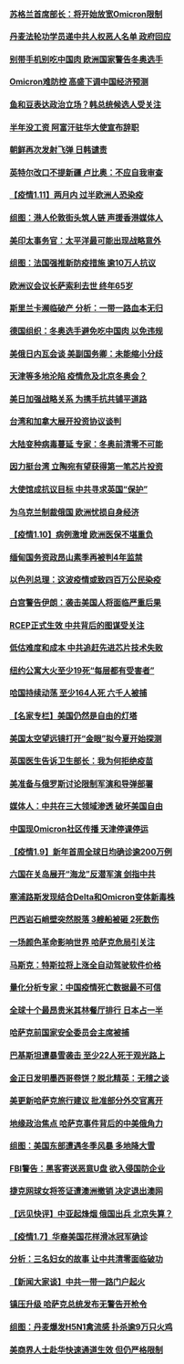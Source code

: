#### [苏格兰首席部长：将开始放宽Omicron限制](../pages/nsc418/n13497756.md) 
#### [丹麦法轮功学员递中共人权恶人名单 政府回应](../pages/nsc418/n13497482.md) 
#### [别带手机别吃中国肉 欧洲国家警告冬奥选手](../pages/nsc418/n13497754.md) 
#### [Omicron难防控 高盛下调中国经济预测](../pages/nsc418/n13497725.md) 
#### [鱼和豆表达政治立场？韩总统候选人受关注](../pages/nsc418/n13497594.md) 
#### [半年没工资 阿富汗驻华大使宣布辞职](../pages/nsc418/n13497512.md) 
#### [朝鲜再次发射飞弹 日韩谴责](../pages/nsc418/n13497080.md) 
#### [英特尔改口不提新疆 卢比奥：不应自我审查](../pages/nsc418/n13496961.md) 
#### [【疫情1.11】两月内 过半欧洲人恐染疫](../pages/nsc418/n13496739.md) 
#### [组图：港人伦敦街头筑人链 声援香港媒体人](../pages/nsc418/n13494863.md) 
#### [美印太事务官：太平洋最可能出现战略意外](../pages/nsc418/n13496757.md) 
#### [组图：法国强推新防疫措施 逾10万人抗议](../pages/nsc418/n13494675.md) 
#### [欧洲议会议长萨索利去世 终年65岁](../pages/nsc418/n13496545.md) 
#### [斯里兰卡濒临破产 分析：一带一路血本无归](../pages/nsc418/n13495938.md) 
#### [德国组织：冬奥选手避免吃中国肉 以免违规](../pages/nsc418/n13496337.md) 
#### [美俄日内瓦会谈 美副国务卿：未能缩小分歧](../pages/nsc418/n13495457.md) 
#### [天津等多地沦陷 疫情危及北京冬奥会？](../pages/nsc418/n13495505.md) 
#### [美日加强战略关系 为携手抗共铺平道路](../pages/nsc418/n13495702.md) 
#### [台湾和加拿大展开投资协议谈判](../pages/nsc418/n13495510.md) 
#### [大陆变种病毒蔓延 专家：冬奥前清零不可能](../pages/nsc418/n13495427.md) 
#### [因力挺台湾 立陶宛有望获得第一笔芯片投资](../pages/nsc418/n13495240.md) 
#### [大使馆成抗议目标 中共寻求英国“保护”](../pages/nsc418/n13494830.md) 
#### [为乌克兰制裁俄国 欧洲忧损自身经济](../pages/nsc418/n13495027.md) 
#### [【疫情1.10】病例激增 欧洲医保不堪重负](../pages/nsc418/n13494711.md) 
#### [缅甸国务资政昂山素季再被判4年监禁](../pages/nsc418/n13494540.md) 
#### [以色列总理：这波疫情或致四百万公民染疫](../pages/nsc418/n13493948.md) 
#### [白宫警告伊朗：袭击美国人将面临严重后果](../pages/nsc418/n13493705.md) 
#### [RCEP正式生效 中共背后的图谋受关注](../pages/nsc418/n13493195.md) 
#### [低估难度和成本 中共追赶先进芯片技术失败](../pages/nsc418/n13493127.md) 
#### [纽约公寓大火至少19死“每层都有受害者”](../pages/nsc418/n13493042.md) 
#### [哈国持续动荡 至少164人死 六千人被捕](../pages/nsc418/n13492966.md) 
#### [【名家专栏】美国仍然是自由的灯塔](../pages/nsc418/n13492682.md) 
#### [美国太空望远镜打开“金眼”拟今夏开始探测](../pages/nsc418/n13492779.md) 
#### [英国医生告诉卫生部长：我为何拒绝疫苗](../pages/nsc418/n13492751.md) 
#### [美准备与俄罗斯讨论限制军演和导弹部署](../pages/nsc418/n13492749.md) 
#### [媒体人：中共在三大领域渗透 破坏美国自由](../pages/nsc418/n13489614.md) 
#### [中国现Omicron社区传播 天津停课停运](../pages/nsc418/n13492307.md) 
#### [【疫情1.9】新年首周全球日均确诊逾200万例](../pages/nsc418/n13492025.md) 
#### [六国在关岛展开“海龙”反潜军演 剑指中共](../pages/nsc418/n13491098.md) 
#### [塞浦路斯发现结合Delta和Omicron变体新毒株](../pages/nsc418/n13491341.md) 
#### [巴西岩石峭壁突然脱落 3艘船被砸 2死数伤](../pages/nsc418/n13491080.md) 
#### [一场颜色革命影响世界 哈萨克危局引关注](../pages/nsc418/n13490560.md) 
#### [马斯克：特斯拉将上涨全自动驾驶软件价格](../pages/nsc418/n13491104.md) 
#### [量化分析专家：中国疫情死亡数据最不可信](../pages/nsc418/n13489286.md) 
#### [全球十个最昂贵米其林餐厅排行 日本占一半](../pages/nsc418/n13490893.md) 
#### [哈萨克前国家安全委员会主席被捕](../pages/nsc418/n13490806.md) 
#### [巴基斯坦遭暴雪袭击 至少22人死于观光路上](../pages/nsc418/n13490700.md) 
#### [金正日发明墨西哥卷饼？脱北精英：无稽之谈](../pages/nsc418/n13490484.md) 
#### [美更新哈萨克旅行建议 批准部分外交官离开](../pages/nsc418/n13490520.md) 
#### [地缘政治焦点 哈萨克事件背后的中美俄角力](../pages/nsc418/n13489542.md) 
#### [组图：美国东部遭遇冬季风暴 多地降大雪](../pages/nsc418/n13490225.md) 
#### [FBI警告：黑客寄送恶意U盘 欲入侵国防企业](../pages/nsc418/n13490143.md) 
#### [捷克网球女将签证遭澳洲撤销 决定退出澳网](../pages/nsc418/n13489947.md) 
#### [【远见快评】中亚起烽烟 俄国出兵 北京失算？](../pages/nsc418/n13489383.md) 
#### [【疫情1.7】华裔美国花样滑冰冠军确诊](../pages/nsc418/n13488304.md) 
#### [分析：三名妇女的故事 让中共清零面临破功](../pages/nsc418/n13488945.md) 
#### [【新闻大家谈】中共一带一路门户起火](../pages/nsc418/n13488835.md) 
#### [镇压升级 哈萨克总统发布无警告开枪令](../pages/nsc418/n13488822.md) 
#### [组图：丹麦爆发H5N1禽流感 扑杀逾9万只火鸡](../pages/nsc418/n13488442.md) 
#### [美商界人士赴华快速通道生效 但仍严格限制](../pages/nsc418/n13488594.md) 
